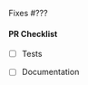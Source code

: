 <!-- Thank you for your interest in contributing to OpenZeppelin! -->

<!-- Consider opening an issue for discussion prior to submitting a PR. -->
<!-- New features will be merged faster if they were first discussed and designed with the team. -->

Fixes #??? <!-- Fill in with issue number -->

<!-- Describe the changes introduced in this pull request. -->
<!-- Include any context necessary for understanding the PR's purpose. -->

#### PR Checklist

<!-- For the PRs that introduce new features, all of the following must be complete. -->
<!-- Feel free to submit a PR or Draft PR even if some items are pending. -->
<!-- Some of the items below may not apply to your case (for example: fixing a typo). -->

- [ ] Tests
- [ ] Documentation

